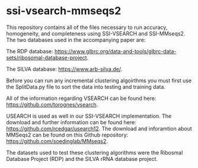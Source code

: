# ssi-vsearch-mmseqs2
This repository contains all of the files necessary to run accuracy, homogeneity, and completeness using SSI-VSEARCH and SSI-MMseqs2. 
The two databases used in the accompanying paper are:

The RDP database: https://www.glbrc.org/data-and-tools/glbrc-data-sets/ribosomal-database-project.

The SILVA database: https://www.arb-silva.de/.

Before you can run any incremental clustering algoirthms you must first use the SplitData.py file to sort the data into testing and training data. 

All of the information regarding VSEARCH can be found here: https://github.com/torognes/vsearch.

USEARCH is used as well in our SSI-VSEARCH implementation. The download and further information can be found here: https://github.com/rcedgar/usearch12.
The download and inforamtion about MMSeqs2 can be found on this Github repository: https://github.com/soedinglab/MMseqs2.

The datasets used to test these clustering algorithms were the Ribosmal Database Project (RDP) and the SILVA rRNA database project.

